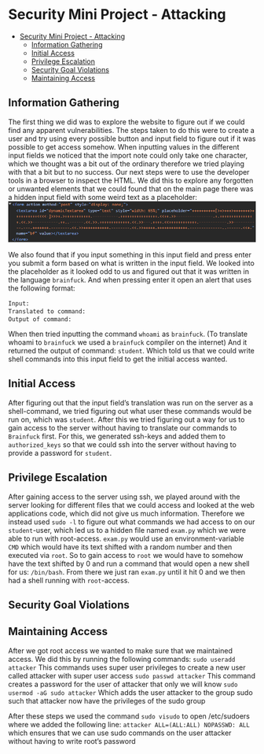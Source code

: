 # Security Mini Project - Attacking

- [Security Mini Project - Attacking](#security-mini-project---attacking)
  - [Information Gathering](#information-gathering)
  - [Initial Access](#initial-access)
  - [Privilege Escalation](#privilege-escalation)
  - [Security Goal Violations](#security-goal-violations)
  - [Maintaining Access](#maintaining-access)

## Information Gathering

The first thing we did was to explore the website to figure out if we could find any apparent vulnerabilities.
The steps taken to do this were to create a user and try using every possible button and input field to figure out if it was possible to get access somehow.
When inputting values in the different input fields we noticed that the import note could only take one character, which we thought was a bit out of the ordinary therefore we tried playing with that a bit but to no success.
Our next steps were to use the developer tools in a browser to inspect the HTML. We did this to explore any forgotten or unwanted elements that we could
found that on the main page there was a hidden input field with some weird text as a placeholder:
![Image showing a weird input field that could be exploited.](images/Weird_input_field_that_was_hidden_but_looked_like_we_could_exploit.png)

We also found that if you input something in this input field and press enter you submit a form based on what is written in the input field.
We looked into the placeholder as it looked odd to us and figured out that it was written in the language `brainfuck`. And when pressing enter it open an alert that uses the following format:

```
Input:
Translated to command:
Output of command:
```

When then tried inputting the command `whoami` as `brainfuck`. (To translate whoami to `brainfuck` we used a `brainfuck` compiler on the internet) And it returned the output of command: `student`.
Which told us that we could write shell commands into this input field to get the initial access wanted.

## Initial Access

After figuring out that the input field’s translation was run on the server as a shell-command, we tried figuring out what user these commands would be run on, which was `student`. After this we tried figuring out a way for us to gain access to the server without having to translate our commands to `Brainfuck` first. For this, we generated ssh-keys and added them to `authorized_keys` so that we could ssh into the server without having to provide a password for `student`.

## Privilege Escalation

After gaining access to the server using ssh, we played around with the server looking for different files that we could access and looked at the web applications code, which did not give us much information. Therefore we instead used `sudo -l` to figure out what commands we had access to on our `student`-user, which led us to a hidden file named `exam.py` which we were able to run with root-access. `exam.py` would use an environment-variable `CMD` which would have its text shifted with a random number and then executed via `root`. So to gain access to `root` we would have to somehow have the text shifted by 0 and run a command that would open a new shell for us: `/bin/bash`. From there we just ran `exam.py` until it hit 0 and we then had a shell running with `root`-access.

## Security Goal Violations

## Maintaining Access

After we got root access we wanted to make sure that we maintained access. We did this by running the following commands:
`sudo useradd attacker`
This commands uses super user privileges to create a new user called attacker with super user access
`sudo passwd attacker`
This command creates a password for the user of attacker that only we will know
`sudo usermod -aG sudo attacker`
Which adds the user attacker to the group sudo such that attacker now have the privileges of the sudo group

After these steps we used the command
`sudo visudo`
to open /etc/sudoers where we added the following line:
`attacker ALL=(ALL:ALL) NOPASSWD: ALL`
which ensures that we can use sudo commands on the user attacker without having to write root’s password
